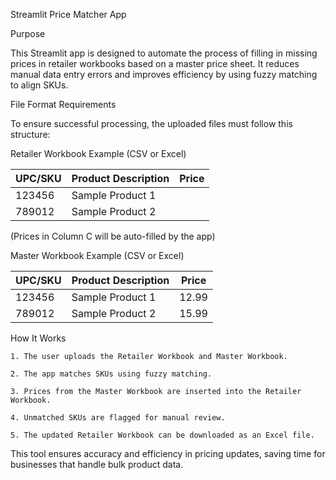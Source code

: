 Streamlit Price Matcher App

Purpose

This Streamlit app is designed to automate the process of filling in missing prices in retailer workbooks based on a master price sheet. It reduces manual data entry errors and improves efficiency by using fuzzy matching to align SKUs.

File Format Requirements

To ensure successful processing, the uploaded files must follow this structure:

Retailer Workbook Example (CSV or Excel)

| **UPC/SKU**| **Product Description**   | **Price**|
|------------|-------------------------- |----------|
| 123456     | Sample Product 1          |          |
| 789012     | Sample Product 2          |          |

(Prices in Column C will be auto-filled by the app)

Master Workbook Example (CSV or Excel)

| **UPC/SKU**| **Product Description**  | **Price**|
|------------|--------------------------|----------|
| 123456     | Sample Product 1         |  12.99   |
| 789012     | Sample Product 2         |  15.99   |


How It Works

	1. The user uploads the Retailer Workbook and Master Workbook.

	2. The app matches SKUs using fuzzy matching.

	3. Prices from the Master Workbook are inserted into the Retailer Workbook.

	4. Unmatched SKUs are flagged for manual review.

	5. The updated Retailer Workbook can be downloaded as an Excel file.

This tool ensures accuracy and efficiency in pricing updates, saving time for businesses that handle bulk product data.
